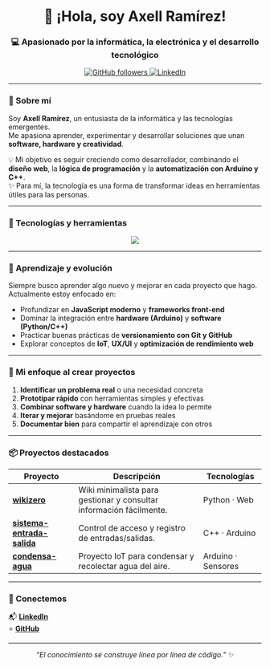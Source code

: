 <!-- PROFILE README -->
<h1 align="center">👋 ¡Hola, soy Axell Ramírez!</h1>
<h3 align="center">💻 Apasionado por la informática, la electrónica y el desarrollo tecnológico</h3>

<p align="center">
  <a href="https://github.com/AxellRamirez">
    <img src="https://img.shields.io/github/followers/AxellRamirez?label=Seguidores&style=social" alt="GitHub followers" />
  </a>
  <a href="https://www.linkedin.com/in/axell-ram%C3%ADrez-solano-9b6473354/">
    <img src="https://img.shields.io/badge/LinkedIn-Perfil-blue?logo=linkedin&logoColor=white" alt="LinkedIn" />
  </a>
</p>

---

### 🚀 Sobre mí

Soy **Axell Ramírez**, un entusiasta de la informática y las tecnologías emergentes.  
Me apasiona aprender, experimentar y desarrollar soluciones que unan **software, hardware y creatividad**.  

💡 Mi objetivo es seguir creciendo como desarrollador, combinando el **diseño web**, la **lógica de programación** y la **automatización con Arduino y C++**.  
✨ Para mí, la tecnología es una forma de transformar ideas en herramientas útiles para las personas.

---

### 🧰 Tecnologías y herramientas

<p align="center">
  <img src="https://skillicons.dev/icons?i=html,css,js,react,python,cpp,arduino,git,github,vscode" />
</p>

---

### 🧠 Aprendizaje y evolución

Siempre busco aprender algo nuevo y mejorar en cada proyecto que hago.  
Actualmente estoy enfocado en:

- Profundizar en **JavaScript moderno** y **frameworks front-end**  
- Dominar la integración entre **hardware (Arduino)** y **software (Python/C++)**  
- Practicar buenas prácticas de **versionamiento con Git y GitHub**  
- Explorar conceptos de **IoT**, **UX/UI** y **optimización de rendimiento web**  

---

### 🧩 Mi enfoque al crear proyectos

1. **Identificar un problema real** o una necesidad concreta  
2. **Prototipar rápido** con herramientas simples y efectivas  
3. **Combinar software y hardware** cuando la idea lo permite  
4. **Iterar y mejorar** basándome en pruebas reales  
5. **Documentar bien** para compartir el aprendizaje con otros

---

### 📦 Proyectos destacados

| Proyecto | Descripción | Tecnologías |
|-----------|--------------|--------------|
| [**wikizero**](https://github.com/AxellRamirez/wikizero) | Wiki minimalista para gestionar y consultar información fácilmente. | Python · Web |
| [**sistema-entrada-salida**](https://github.com/AxellRamirez/sistema-entrada-salida) | Control de acceso y registro de entradas/salidas. | C++ · Arduino |
| [**condensa-agua**](https://github.com/AxellRamirez/condensa-agua) | Proyecto IoT para condensar y recolectar agua del aire. | Arduino · Sensores |

---

### 🤝 Conectemos

📬 **[LinkedIn](https://www.linkedin.com/in/axell-ram%C3%ADrez-solano-9b6473354/)**  
⭐ [**GitHub**](https://github.com/AxellRamirez)

---

<p align="center">
  <i>“El conocimiento se construye línea por línea de código.”</i> ✨
</p>
